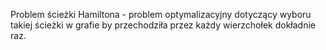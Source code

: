Problem ścieżki Hamiltona - problem optymalizacyjny dotyczący wyboru takiej ścieżki w grafie by przechodziła przez każdy wierzchołek dokładnie raz.
